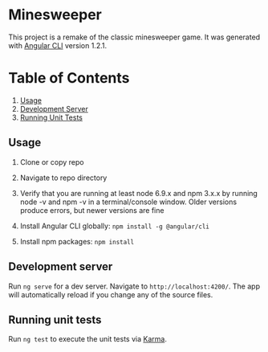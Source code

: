 # Minesweeper

This project is a remake of the classic minesweeper game. It was generated with [Angular CLI](https://github.com/angular/angular-cli) version 1.2.1.

# Table of Contents

1. [Usage](#Usage)
1. [Development Server](#server)
1. [Running Unit Tests](#tests)

## Usage

1. Clone or copy repo

1. Navigate to repo directory

1. Verify that you are running at least node 6.9.x and npm 3.x.x by running node -v and npm -v in a terminal/console window. Older versions produce errors, but newer versions are fine

1. Install Angular CLI globally: `npm install -g @angular/cli`

1. Install npm packages: `npm install`

## Development server

Run `ng serve` for a dev server. Navigate to `http://localhost:4200/`. The app will automatically reload if you change any of the source files.

## Running unit tests

Run `ng test` to execute the unit tests via [Karma](https://karma-runner.github.io).
